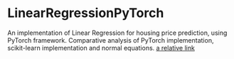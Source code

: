 # LinearRegressionPyTorch
An implementation of Linear Regression for housing price prediction, using PyTorch framework. Comparative analysis of PyTorch implementation, scikit-learn implementation and normal equations.
[a relative link](https://github.com/analazovic/LinearRegressionPyTorch/blob/main/Housing_price_prediciton_101.ipynb)
